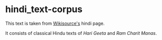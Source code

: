 # hindi_text-corpus

This text is taken from [Wikisource's](https://wikisource.org/wiki/Main_Page/%E0%A4%B9%E0%A4%BF%E0%A4%A8%E0%A5%8D%E0%A4%A6%E0%A5%80) hindi page.

It consists of classical Hindu texts of *Hari Geeta* and *Ram Charit Manas*.
